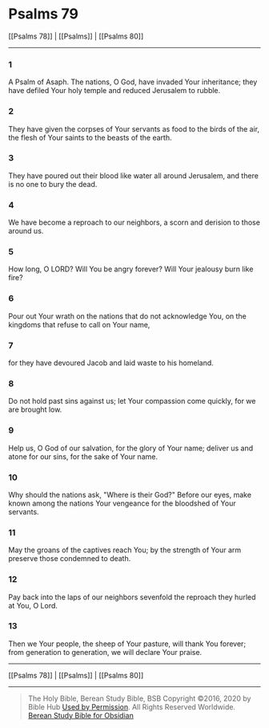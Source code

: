 # Psalms 79

[[Psalms 78]] | [[Psalms]] | [[Psalms 80]]

---

### 1
A Psalm of Asaph. The nations, O God, have invaded Your inheritance; they have defiled Your holy temple and reduced Jerusalem to rubble.

### 2
They have given the corpses of Your servants as food to the birds of the air, the flesh of Your saints to the beasts of the earth.

### 3
They have poured out their blood like water all around Jerusalem, and there is no one to bury the dead.

### 4
We have become a reproach to our neighbors, a scorn and derision to those around us.

### 5
How long, O LORD? Will You be angry forever? Will Your jealousy burn like fire?

### 6
Pour out Your wrath on the nations that do not acknowledge You, on the kingdoms that refuse to call on Your name,

### 7
for they have devoured Jacob and laid waste to his homeland.

### 8
Do not hold past sins against us; let Your compassion come quickly, for we are brought low.

### 9
Help us, O God of our salvation, for the glory of Your name; deliver us and atone for our sins, for the sake of Your name.

### 10
Why should the nations ask, "Where is their God?" Before our eyes, make known among the nations Your vengeance for the bloodshed of Your servants.

### 11
May the groans of the captives reach You; by the strength of Your arm preserve those condemned to death.

### 12
Pay back into the laps of our neighbors sevenfold the reproach they hurled at You, O Lord.

### 13
Then we Your people, the sheep of Your pasture, will thank You forever; from generation to generation, we will declare Your praise.

---

[[Psalms 78]] | [[Psalms]] | [[Psalms 80]]

---

> The Holy Bible, Berean Study Bible, BSB
> Copyright &copy;2016, 2020 by Bible Hub
> [Used by Permission](https://berean.bible/terms.htm). All Rights Reserved Worldwide.
> [Berean Study Bible for Obsidian](https://github.com/gapmiss/berean-study-bible-for-obsidian)


